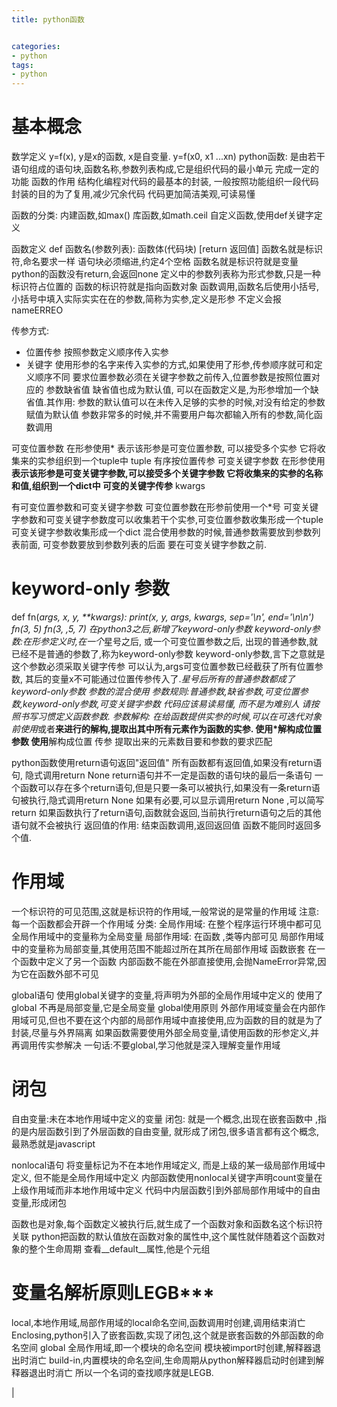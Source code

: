 ```yaml
---
title: python函数


categories: 
- python
tags:
- python
---
```


# 基本概念

数学定义
y=f(x), y是x的函数, x是自变量. y=f(x0, x1 ...xn)
python函数:
是由若干语句组成的语句块,函数名称,参数列表构成,它是组织代码的最小单元
完成一定的功能
函数的作用
结构化编程对代码的最基本的封装, 一般按照功能组织一段代码
封装的目的为了复用,减少冗余代码
代码更加简洁美观,可读易懂

函数的分类:
内建函数,如max()
库函数,如math.ceil
自定义函数,使用def关键字定义

函数定义
def 函数名(参数列表):
    函数体(代码块)
    [return 返回值]
函数名就是标识符,命名要求一样
语句块必须缩进,约定4个空格
函数名就是标识符就是变量python的函数没有return,会返回none
定义中的参数列表称为形式参数,只是一种标识符占位置的
函数的标识符就是指向函数对象
函数调用,函数名后使用小括号,小括号中填入实际实实在在的参数,简称为实参,定义是形参
不定义会报nameERREO

传参方式:
* 位置传参
按照参数定义顺序传入实参
* 关键字
使用形参的名字来传入实参的方式,如果使用了形参,传参顺序就可和定义顺序不同
要求位置参数必须在关键字参数之前传入,位置参数是按照位置对应的
参数缺省值
缺省值也成为默认值, 可以在函数定义是,为形参增加一个缺省值.其作用:
参数的默认值可以在未传入足够的实参的时候,对没有给定的参数赋值为默认值
参数非常多的时候,并不需要用户每次都输入所有的参数,简化函数调用

可变位置参数
在形参使用* 表示该形参是可变位置参数, 可以接受多个实参
它将收集来的实参组织到一个tuple中
tuple 有序按位置传参
可变关键字参数
在形参使用**表示该形参是可变关键字参数,可以接受多个关键字参数
它将收集来的实参的名称和值,组织到一个dict中
可变的关键字传参** kwargs

有可变位置参数和可变关键字参数
可变位置参数在形参前使用一个*号
可变关键字参数和可变关键字参数度可以收集若干个实参,可变位置参数收集形成一个tuple
可变关键字参数收集形成一个dict
混合使用参数的时候,普通参数需要放到参数列表前面, 可变参数要放到参数列表的后面
要在可变关键字参数之前.

# keyword-only 参数

def fn(*args, x, y, **kwargs):
    print(x, y, args, kwargs, sep='\n', end='\n\n')
fn(3, 5)
fn(3, ,5, 7)
在python3之后,新增了keyword-only参数
keyword-only参数:在形参定义时,在一个*星号之后, 或一个可变位置参数之后, 出现的普通参数,就已经不是普通的参数了,称为keyword-only参数
keyword-only参数,言下之意就是这个参数必须采取关键字传参
可以认为,args可变位置参数已经截获了所有位置参数, 其后的变量x不可能通过位置传参传入了.*星号后所有的普通参数都成了keyword-only参数
参数的混合使用
参数规则:普通参数,缺省参数,可变位置参数,keyword-only参数,可变关键字参数
代码应该易读易懂, 而不是为难别人
请按照书写习惯定义函数参数.
参数解构:
在给函数提供实参的时候,可以在可迭代对象前使用*或者**来进行的解构,提取出其中所有元素作为函数的实参.
使用*解构成位置参数
使用**解构成位置 传参
提取出来的元素数目要和参数的要求匹配

python函数使用return语句返回"返回值"
所有函数都有返回值,如果没有return语句, 隐式调用return None
return语句并不一定是函数的语句块的最后一条语句
一个函数可以存在多个return语句,但是只要一条可以被执行,如果没有一条return语句被执行,隐式调用return None
如果有必要,可以显示调用return None ,可以简写return
如果函数执行了return语句,函数就会返回,当前执行return语句之后的其他语句就不会被执行
返回值的作用: 结束函数调用,返回返回值
函数不能同时返回多个值.
# 作用域
一个标识符的可见范围,这就是标识符的作用域,一般常说的是常量的作用域
注意:每一个函数都会开辟一个作用域
分类:
全局作用域:
在整个程序运行环境中都可见
全局作用域中的变量称为全局变量
局部作用域:
在函数 ,类等内部可见
局部作用域中的变量称为局部变量,其使用范围不能超过所在其所在局部作用域
函数嵌套
在一个函数中定义了另一个函数
内部函数不能在外部直接使用,会抛NameError异常,因为它在函数外部不可见

global语句
使用global关键字的变量,将声明为外部的全局作用域中定义的
使用了global 不再是局部变量,它是全局变量
global使用原则
外部作用域变量会在内部作用域可见,但也不要在这个内部的局部作用域中直接使用,应为函数的目的就是为了封装,尽量与外界隔离
如果函数需要使用外部全局变量,请使用函数的形参定义,并再调用传实参解决
一句话:不要global,学习他就是深入理解变量作用域

# 闭包
自由变量:未在本地作用域中定义的变量
闭包: 就是一个概念,出现在嵌套函数中 ,指的是内层函数引到了外层函数的自由变量, 就形成了闭包,很多语言都有这个概念,最熟悉就是javascript

nonlocal语句
将变量标记为不在本地作用域定义, 而是上级的某一级局部作用域中定义, 但不能是全局作用域中定义
内部函数使用nonlocal关键字声明count变量在上级作用域而非本地作用域中定义
代码中内层函数引到外部局部作用域中的自由变量,形成闭包

函数也是对象,每个函数定义被执行后,就生成了一个函数对象和函数名这个标识符关联
python把函数的默认值放在函数对象的属性中,这个属性就伴随着这个函数对象的整个生命周期
查看__default__属性,他是个元组

# 变量名解析原则LEGB***
local,本地作用域,局部作用域的local命名空间,函数调用时创建,调用结束消亡
Enclosing,python引入了嵌套函数,实现了闭包,这个就是嵌套函数的外部函数的命名空间
global 全局作用域,即一个模块的命名空间 模块被import时创建,解释器退出时消亡
build-in,内置模块的命名空间,生命周期从python解释器启动时创建到解释器退出时消亡
所以一个名词的查找顺序就是LEGB.




|